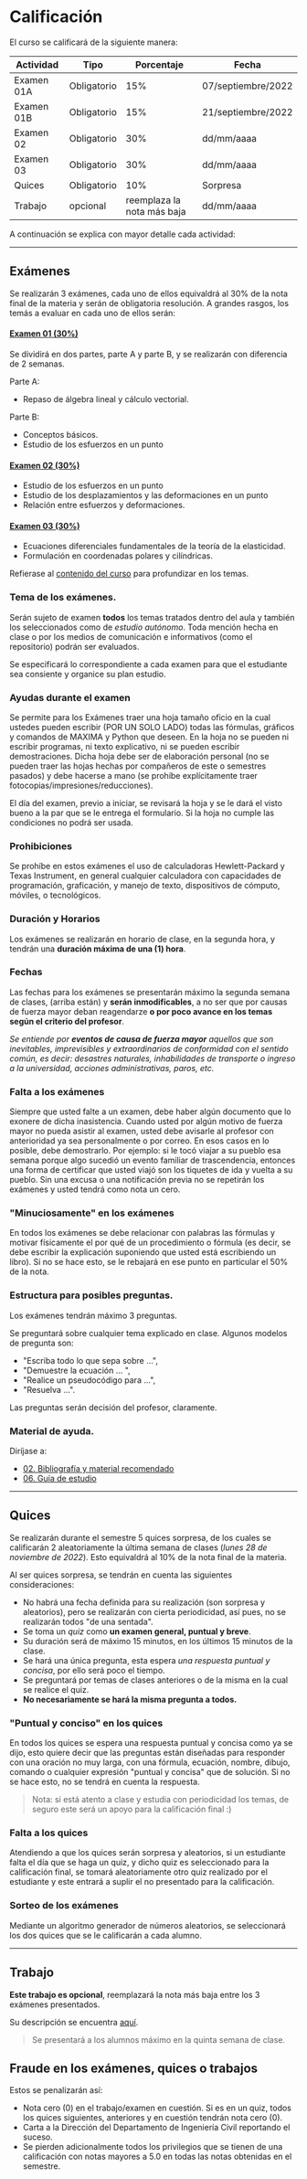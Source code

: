 # Calificación 

El curso se calificará de la siguiente manera:

| Actividad     | Tipo        | Porcentaje                  | Fecha      |
| ---           | ---         | ---                         | ---        |
| Examen 01A    | Obligatorio | 15%                         | 07/septiembre/2022 |
| Examen 01B    | Obligatorio | 15%                         | 21/septiembre/2022 |
| Examen 02     | Obligatorio | 30%                         | dd/mm/aaaa |
| Examen 03     | Obligatorio | 30%                         | dd/mm/aaaa |
| Quices        | Obligatorio | 10%                         | Sorpresa   |
| Trabajo       | opcional    | reemplaza la nota más baja  | dd/mm/aaaa | 


A continuación se explica con mayor detalle cada actividad:

---

## Exámenes
Se realizarán 3 exámenes, cada uno de ellos equivaldrá al 30% de la nota final de la materia y serán de obligatoria resolución. A grandes rasgos, los temás a evaluar en cada uno de ellos serán:

#### <ins>Examen 01 (30%) </ins> 
Se dividirá en dos partes, parte A y parte B, y se realizarán con diferencia de 2 semanas.

Parte A:
* Repaso de álgebra lineal y cálculo vectorial.

Parte B:
* Conceptos básicos.
* Estudio de los esfuerzos en un punto

#### <ins>Examen 02 (30%)</ins>
* Estudio de los esfuerzos en un punto
* Estudio de los desplazamientos y las deformaciones en un punto
* Relación entre esfuerzos y deformaciones.


#### <ins>Examen 03 (30%)</ins>
* Ecuaciones diferenciales fundamentales de la teoría de la elasticidad.
* Formulación en coordenadas polares y cilíndricas.

Refierase al [contenido del curso](01_contenido_curso.md) para profundizar en los temas.


### Tema de los exámenes.

Serán sujeto de examen **todos** los temas tratados dentro del aula y también los seleccionados como de *estudio autónomo*. Toda mención hecha en clase o por los medios de comunicación e informativos (como el repositorio) podrán ser evaluados.

Se especificará lo correspondiente a cada examen para que el estudiante sea consiente y organice su plan estudio.


### Ayudas durante el examen
Se permite para los Exámenes traer una hoja tamaño oficio en la cual ustedes pueden escribir (POR UN SOLO LADO) todas las fórmulas, gráficos y comandos de MAXIMA y Python que deseen. En la hoja no se pueden ni escribir programas, ni texto explicativo, ni se pueden escribir demostraciones. Dicha hoja debe ser de elaboración personal (no se pueden traer las hojas hechas por compañeros de este o semestres pasados) y debe hacerse a mano (se prohíbe explícitamente traer fotocopias/impresiones/reducciones). 

El día del examen, previo a iniciar, se revisará la hoja y se le dará el visto bueno a la par que se le entrega el formulario. Si la hoja no cumple las condiciones no podrá ser usada.


### Prohibiciones
Se prohíbe en estos exámenes el uso de calculadoras Hewlett-Packard y Texas Instrument, en general cualquier calculadora con capacidades de programación, graficación, y manejo de texto, dispositivos de cómputo, móviles, o tecnológicos. 


### Duración y Horarios
Los exámenes se realizarán en horario de clase, en la segunda hora, y tendrán una **duración máxima de una (1) hora**.


### Fechas
Las fechas para los exámenes se presentarán máximo la segunda semana de clases, (arriba están) y **serán inmodificables**, a no ser que por causas de fuerza mayor deban reagendarze **o por poco avance en los temas según el criterio del profesor**. 

*Se entiende por **eventos de causa de fuerza mayor** aquellos que son inevitables, imprevisibles y extraordinarios de conformidad con el sentido común, es decir: desastres naturales, inhabilidades de transporte o ingreso a la universidad, acciones administrativas, paros, etc.* 


### Falta a los exámenes
Siempre que usted falte a un examen, debe haber algún documento que lo exonere de dicha inasistencia. Cuando usted por algún motivo de fuerza mayor no pueda asistir al examen, usted debe avisarle al profesor con anterioridad ya sea personalmente o por correo. En esos casos en lo posible, debe demostrarlo. Por ejemplo: si le tocó viajar a su pueblo esa semana porque algo sucedió un evento familiar de trascendencia, entonces una forma de certificar que usted viajó son los tiquetes de ida y vuelta a su pueblo. Sin una excusa o una notificación previa no se repetirán los exámenes y usted tendrá como nota un cero.

### "Minuciosamente" en los exámenes
En todos los exámenes se debe relacionar con palabras las fórmulas y motivar físicamente el por qué de un procedimiento o fórmula (es decir, se debe escribir la explicación suponiendo que usted está escribiendo un libro). Si no se hace esto, se le rebajará en ese punto en particular el 50% de la nota.

### Estructura para posibles preguntas.

Los exámenes tendrán máximo 3 preguntas. 

Se preguntará sobre cualquier tema explicado en clase. Algunos modelos de pregunta son: 
- "Escriba todo lo que sepa sobre ...", 
- "Demuestre la ecuación ... ", 
- "Realice un pseudocódigo para ...", 
- "Resuelva ...".

Las preguntas serán decisión del profesor, claramente.


### Material de ayuda.

Diríjase a:

* [02. Bibliografía y material recomendado](02_bibliografia_material.md)
* [06. Guía de estudio](06_guia_estudio.md)

---

## Quices

Se realizarán durante el semestre 5 quices sorpresa, de los cuales se calificarán 2 aleatoriamente la última semana de clases (*lunes 28 de noviembre de 2022*). Esto equivaldrá al 10% de la nota final de la materia.

Al ser quices sorpresa, se tendrán en cuenta las siguientes consideraciones:

- No habrá una fecha definida para su realización (son sorpresa y aleatorios), pero se realizarán con cierta periodicidad, así pues, no se realizarán todos "de una sentada".
- Se toma un *quiz* como **un examen general, puntual y breve**. 
- Su duración será de máximo 15 minutos, en los últimos 15 minutos de la clase. 
- Se hará una única pregunta, esta espera *una respuesta puntual y concisa*, por ello será poco el tiempo.
- Se preguntará por temas de clases anteriores o de la misma en la cual se realice el quiz.
- **No necesariamente se hará la misma pregunta a todos.**

### "Puntual y conciso" en los quices
En todos los quices se espera una respuesta puntual y concisa como ya se dijo, esto quiere decir que las preguntas están diseñadas para responder con una oración no muy larga, con una fórmula, ecuación, nombre, dibujo, comando o cualquier expresión "puntual y concisa" que de solución. Si no se hace esto, no se tendrá en cuenta la respuesta.

>Nota: si está atento a clase y estudia con periodicidad los temas, de seguro este será un apoyo para la calificación final :)

### Falta a los quices
Atendiendo a que los quices serán sorpresa y aleatorios, si un estudiante falta el día que se haga un quiz, y dicho quiz es seleccionado para la calificación final, se tomará aleatoriamente otro quiz realizado por el estudiante y este entrará a suplir el no presentado para la calificación.

### Sorteo de los exámenes

Mediante un algoritmo generador de números aleatorios, se seleccionará los dos quices que se le calificarán a cada alumno.

---

## Trabajo

**Este trabajo es opcional**, reemplazará la nota más baja entre los 3 exámenes presentados.

Su descripción se encuentra [aquí](trabajo.md).

>Se presentará a los alumnos máximo en la quinta semana de clase.


## Fraude en los exámenes, quices  o trabajos
Estos se penalizarán así:

- Nota cero (0) en el trabajo/examen en cuestión. Si es en un quiz, todos los quices siguientes, anteriores y en cuestión tendrán nota cero (0).
- Carta a la Dirección del Departamento de Ingeniería Civil reportando el suceso.
- Se pierden adicionalmente todos los privilegios que se tienen de una calificación con notas mayores a 5.0 en todas las notas obtenidas en el semestre.